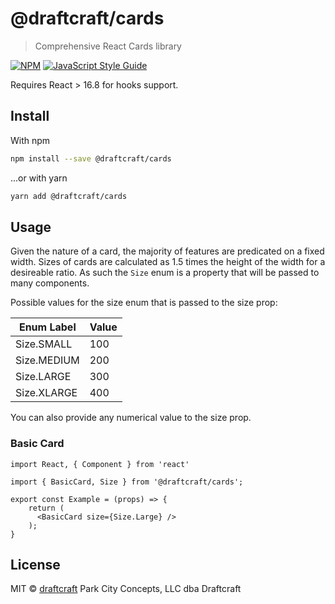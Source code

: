 # @draftcraft/cards

> Comprehensive React Cards library

[![NPM](https://img.shields.io/npm/v/@draftcraft/cards.svg)](https://www.npmjs.com/package/@draftcraft/cards) [![JavaScript Style Guide](https://img.shields.io/badge/code_style-standard-brightgreen.svg)](https://standardjs.com)

Requires React > 16.8 for hooks support.

## Install

With npm

```bash
npm install --save @draftcraft/cards
```

...or with yarn

```bash
yarn add @draftcraft/cards
```

## Usage

Given the nature of a card, the majority of features are predicated on a fixed width. Sizes of cards are calculated
as 1.5 times the height of the width for a desireable ratio. As such the `Size` enum is a property that will be passed
to many components.

Possible values for the size enum that is passed to the size prop:

| Enum Label  | Value |
|-------------|-------|
| Size.SMALL  | 100   |
| Size.MEDIUM | 200   |
| Size.LARGE  | 300   |
| Size.XLARGE | 400   |

You can also provide any numerical value to the size prop.

### Basic Card

```tsx
import React, { Component } from 'react'

import { BasicCard, Size } from '@draftcraft/cards';

export const Example = (props) => {
    return (
      <BasicCard size={Size.Large} />
    );
}
```



## License

MIT © [draftcraft](https://github.com/draftcraft) Park City Concepts, LLC dba Draftcraft
